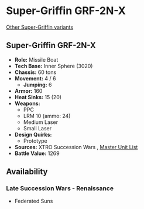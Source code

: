 # Super-Griffin GRF-2N-X 

[Other Super-Griffin variants](../super-griffin.md) 

## Super-Griffin GRF-2N-X 

- **Role:** Missile Boat 
- **Tech Base:** Inner Sphere (3020) 
- **Chassis:** 60 tons 
- **Movement:** 4 / 6 
  - **Jumping:** 6 
- **Armor:** 160 
- **Heat Sinks:** 15 (20) 
- **Weapons:** 
  - PPC 
  - LRM 10 (ammo: 24) 
  - Medium Laser 
  - Small Laser 
- **Design Quirks:** 
  - Prototype 
- **Sources:** XTRO Succession Wars , [Master Unit List](http://masterunitlist.info/Unit/Details/5771/super-griffin-grf-2n-x) 
- **Battle Value:** 1269 

## Availability 

### Late Succession Wars - Renaissance 

- Federated Suns 

